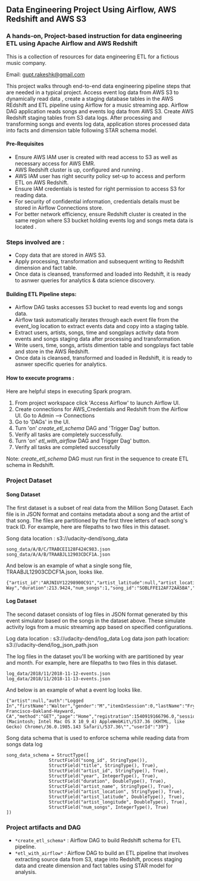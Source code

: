 ## Data Engineering Project Using Airflow, AWS Redshift and AWS S3


### A hands-on, Project-based instruction for data engineering ETL using Apache Airflow and AWS Redshift

This is a collection of resources for data engineering ETL for a fictious music company.

Email: gupt.rakeshk@gmail.com

This project walks through end-to-end data engineering pipeline steps that are needed in a typical project.
Access event log data from AWS S3 to dynamically read data , create a staging database tables in the AWS REdshift and ETL pipeline using Airflow for a music streaming app. 
Airflow DAG application reads songs and events log data from AWS S3. Create AWS Redshift staging tables from S3 data logs. After processing and transforming songs and events log data, application stores processed data into facts and dimension table following STAR schema model. 

#### Pre-Requisites
- Ensure AWS IAM user is created with read access to S3 as well as necessary access for AWS EMR.
- AWS Redshift cluster is up, configured and running .
- AWS IAM user has right security policy set-up to access and perform ETL on AWS Redshift.
- Ensure IAM credentials is tested for right permission to access S3 for reading data.
- For security of confidential information, credentials details must be stored in Airflow Connections store.
- For better network efficiency, ensure Redshift cluster is created in the same region where S3 bucket holding events log and songs meta data is located .

### Steps involved are :
- Copy data that are stored in AWS S3. 
- Apply processing, transformation and subsequent writing to Redshift dimension and fact table.
- Once data is cleansed, transformed and loaded into Redshift, it is ready to asnwer queries for analytics & data science discovery.


#### Building ETL Pipeline steps:

- Airflow DAG tasks accesses S3 bucket to read events log and songs data.
- Airflow task automatically iterates through each event file from the event_log location to extract events data and copy into a staging table.
- Extract users, artists, songs, time and songplays activity data from events and songs staging data after processing and transformation.
- Write users, time, songs, artists dimention table and songplays fact table and store in the AWS Redshift.
- Once data is cleansed, transformed and loaded in Redshift, it is ready to asnwer specific queries for analytics.


#### How to execute programs :

Here are helpful steps in executing Spark program.

1. From project workspace click 'Access Airflow' to launch Airflow UI.
2. Create connections for AWS_Credentials and Redshift from the Airflow UI. Go to Admin --> Connections
3. Go to 'DAGs' in the UI. 
4. Turn 'on' *create_etl_schema* DAG and 'Trigger Dag' button. 
5. Verify all tasks are completely successfully.
5. Turn 'on' *etl_with_airflow* DAG and Trigger Dag' button.
6. Verify all tasks are completed successfully

Note: *create_etl_schema* DAG must run first in the sequence to create ETL schema in Redshift.



### Project Dataset 

#### Song Dataset
The first dataset is a subset of real data from the Million Song Dataset. Each file is in JSON format and contains metadata about a song and the artist of that song. The files are partitioned by the first three letters of each song's track ID. For example, here are filepaths to two files in this dataset.

Song data location : s3://udacity-dend/song_data

```
song_data/A/B/C/TRABCEI128F424C983.json
song_data/A/A/B/TRAABJL12903CDCF1A.json
```

And below is an example of what a single song file, TRAABJL12903CDCF1A.json, looks like.

```
{"artist_id":"ARJNIUY12298900C91","artist_latitude":null,"artist_location":"","artist_longitude":null,"artist_name":"Adelitas Way","duration":213.9424,"num_songs":1,"song_id":"SOBLFFE12AF72AA5BA","title":"Scream","year":2009}
```

#### Log Dataset
The second dataset consists of log files in JSON format generated by this event simulator based on the songs in the dataset above. These simulate activity logs from a music streaming app based on specified configurations.

Log data location : s3://udacity-dend/log_data
Log data json path location: s3://udacity-dend/log_json_path.json

The log files in the dataset you'll be working with are partitioned by year and month. For example, here are filepaths to two files in this dataset.
```
log_data/2018/11/2018-11-12-events.json
log_data/2018/11/2018-11-13-events.json
```

And below is an example of what a event log looks like.
```
{"artist":null,"auth":"Logged In","firstName":"Walter","gender":"M","itemInSession":0,"lastName":"Frye","length":null,"level":"free","location":"San Francisco-Oakland-Hayward, CA","method":"GET","page":"Home","registration":1540919166796.0,"sessionId":38,"song":null,"status":200,"ts":1541105830796,"userAgent":"\"Mozilla\/5.0 (Macintosh; Intel Mac OS X 10_9_4) AppleWebKit\/537.36 (KHTML, like Gecko) Chrome\/36.0.1985.143 Safari\/537.36\"","userId":"39"}
```

Song data schema that is used to enforce schema while reading data from songs data log

```
song_data_schema = StructType([
                StructField("song_id", StringType()),
                StructField("title", StringType(), True),
                StructField("artist_id", StringType(), True),
                StructField("year", IntegerType(), True),
                StructField("duration", DoubleType(), True),
                StructField("artist_name", StringType(), True),
                StructField("artist_location", StringType(), True),
                StructField("artist_latitude", DoubleType(), True),
                StructField("artist_longitude", DoubleType(), True),
                StructField("num_songs", IntegerType(), True)
])
```

### Project artifacts and DAG

- `*create_etl_schema*` : Airflow DAG to build Redshift schema for ETL pipeline. 
- `*etl_with_airflow*` : Airflow DAG to build an ETL pipeline that involves extracting source data from S3, stage into Redshift, process staging data and create dimension and fact tables using STAR model for analysis.
